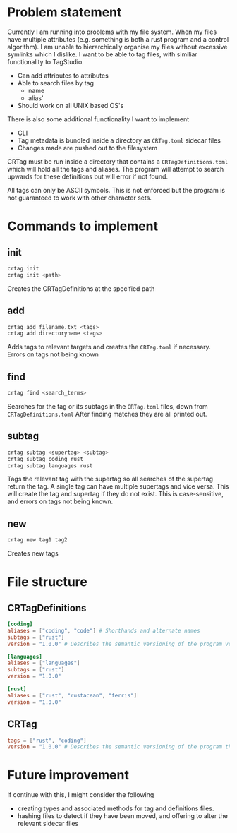# Problem statement
Currently I am running into problems with my file system. When my files have multiple attributes (e.g. something is both a rust program and a control algorithm). I am unable to hierarchically organise my files without excessive symlinks which I dislike. I want to be able to tag files, with similiar functionality to TagStudio. 
- Can add attributes to attributes
- Able to search files by tag
    - name
    - alias'
- Should work on all UNIX based OS's

There is also some additional functionality I want to implement
- CLI
- Tag metadata is bundled inside a directory as `CRTag.toml` sidecar files
- Changes made are pushed out to the filesystem

CRTag must be run inside a directory that contains a `CRTagDefinitions.toml` which will hold all the tags and aliases. The program will attempt to search upwards for these definitions but will error if not found.

All tags can only be ASCII symbols. This is not enforced but the program is not guaranteed to work with other character sets.

# Commands to implement
## init
```zsh
crtag init
crtag init <path>
```
Creates the CRTagDefinitions at the specified path

## add
```zsh
crtag add filename.txt <tags>
crtag add directoryname <tags>
```
Adds tags to relevant targets and creates the `CRTag.toml` if necessary.
Errors on tags not being known

## find
```zsh
crtag find <search_terms>
```
Searches for the tag or its subtags in the `CRTag.toml` files, down from `CRTagDefinitions.toml`
After finding matches they are all printed out.

## subtag
```zsh
crtag subtag <supertag> <subtag>
crtag subtag coding rust
crtag subtag languages rust
```
Tags the relevant tag with the supertag so all searches of the supertag return the tag.
A single tag can have multiple supertags and vice versa. This will create the tag and supertag if they do not exist.
This is case-sensitive, and errors on tags not being known.

## new
```zsh
crtag new tag1 tag2
```
Creates new tags

# File structure
## CRTagDefinitions
```toml
[coding]
aliases = ["coding", "code"] # Shorthands and alternate names
subtags = ["rust"]
version = "1.0.0" # Describes the semantic versioning of the program version that created this tag

[languages]
aliases = ["languages"]
subtags = ["rust"]
version = "1.0.0"

[rust]
aliases = ["rust", "rustacean", "ferris"]
version = "1.0.0"

```

## CRTag
```toml
tags = ["rust", "coding"]
version = "1.0.0" # Describes the semantic versioning of the program that tagged this file
```

# Future improvement
If continue with this, I might consider the following
- creating types and associated methods for tag and definitions files.
- hashing files to detect if they have been moved, and offering to alter the relevant sidecar files